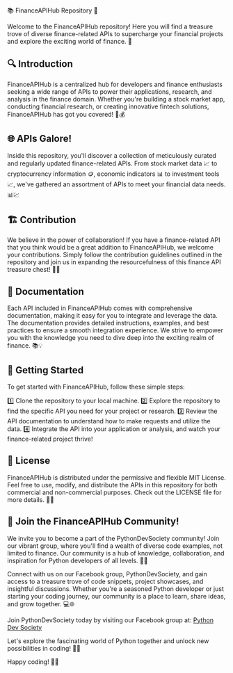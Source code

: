 📚 FinanceAPIHub Repository 🚀

Welcome to the FinanceAPIHub repository! Here you will find a treasure trove of diverse finance-related APIs to supercharge your financial projects and explore the exciting world of finance. 🌟

🔍 Introduction
-------------------------
FinanceAPIHub is a centralized hub for developers and finance enthusiasts seeking a wide range of APIs to power their applications, research, and analysis in the finance domain. Whether you're building a stock market app, conducting financial research, or creating innovative fintech solutions, FinanceAPIHub has got you covered! 💼💰

🌐 APIs Galore!
---------------------
Inside this repository, you'll discover a collection of meticulously curated and regularly updated finance-related APIs. From stock market data 📈 to cryptocurrency information 🪙, economic indicators 📊 to investment tools 📈, we've gathered an assortment of APIs to meet your financial data needs. 📊💹

🏗️ Contribution
----------------------
We believe in the power of collaboration! If you have a finance-related API that you think would be a great addition to FinanceAPIHub, we welcome your contributions. Simply follow the contribution guidelines outlined in the repository and join us in expanding the resourcefulness of this finance API treasure chest! 🤝🌟

📖 Documentation
---------------------
Each API included in FinanceAPIHub comes with comprehensive documentation, making it easy for you to integrate and leverage the data. The documentation provides detailed instructions, examples, and best practices to ensure a smooth integration experience. We strive to empower you with the knowledge you need to dive deep into the exciting realm of finance. 📚💡

🌟 Getting Started
----------------------
To get started with FinanceAPIHub, follow these simple steps:

1️⃣ Clone the repository to your local machine.
2️⃣ Explore the repository to find the specific API you need for your project or research.
3️⃣ Review the API documentation to understand how to make requests and utilize the data.
4️⃣ Integrate the API into your application or analysis, and watch your finance-related project thrive!

📝 License
---------------
FinanceAPIHub is distributed under the permissive and flexible MIT License. Feel free to use, modify, and distribute the APIs in this repository for both commercial and non-commercial purposes. Check out the LICENSE file for more details. 📜✨

🤩 Join the FinanceAPIHub Community!
-------------------------------------------
We invite you to become a part of the PythonDevSociety community! Join our vibrant group, where you'll find a wealth of diverse code examples, not limited to finance. Our community is a hub of knowledge, collaboration, and inspiration for Python developers of all levels. 🌟🐍

Connect with us on our Facebook group, PythonDevSociety, and gain access to a treasure trove of code snippets, project showcases, and insightful discussions. Whether you're a seasoned Python developer or just starting your coding journey, our community is a place to learn, share ideas, and grow together. 💻🌐

Join PythonDevSociety today by visiting our Facebook group at:
[Python Dev Society](https://www.facebook.com/PythonDevSociety/)

Let's explore the fascinating world of Python together and unlock new possibilities in coding! 🚀🐍

Happy coding! 🎉✨
